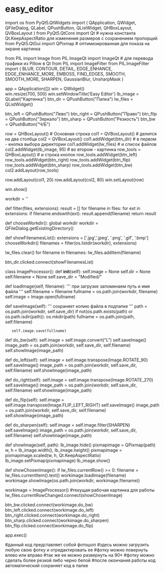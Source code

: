 # easy_editor
import os
from PyQt5.QtWidgets import (
   QApplication, QWidget,
   QFileDialog,
   QLabel, QPushButton, QListWidget,
   QHBoxLayout, QVBoxLayout
)
from PyQt5.QtCore import Qt # нужна константа Qt.KeepAspectRatio для изменения размеров с сохранением пропорций
from PyQt5.QtGui import QPixmap # оптимизированная для показа на экране картинка
 
from PIL import Image
from PIL.ImageQt import ImageQt # для перевода графики из Pillow в Qt 
from PIL import ImageFilter
from PIL.ImageFilter import (
   BLUR, CONTOUR, DETAIL, EDGE_ENHANCE, EDGE_ENHANCE_MORE,
   EMBOSS, FIND_EDGES, SMOOTH, SMOOTH_MORE, SHARPEN,
   GaussianBlur, UnsharpMask
)
 
app = QApplication([])
win = QWidget()       
win.resize(700, 500) 
win.setWindowTitle('Easy Editor')
lb_image = QLabel("Картинка")
btn_dir = QPushButton("Папка")
lw_files = QListWidget()
 
btn_left = QPushButton("Лево")
btn_right = QPushButton("Право")
btn_flip = QPushButton("Зеркало")
btn_sharp = QPushButton("Резкость")
btn_bw = QPushButton("Ч/Б")
 
row = QHBoxLayout()          # Основная строка
col1 = QVBoxLayout()         # делится на два столбца
col2 = QVBoxLayout()
col1.addWidget(btn_dir)      # в первом - кнопка выбора директории
col1.addWidget(lw_files)     # и список файлов
col2.addWidget(lb_image, 95) # вo втором - картинка
row_tools = QHBoxLayout()    # и строка кнопок
row_tools.addWidget(btn_left)
row_tools.addWidget(btn_right)
row_tools.addWidget(btn_flip)
row_tools.addWidget(btn_sharp)
row_tools.addWidget(btn_bw)
col2.addLayout(row_tools)
 
row.addLayout(col1, 20)
row.addLayout(col2, 80)
win.setLayout(row)
 
win.show()
 
workdir = ''
 
def filter(files, extensions):
   result = []
   for filename in files:
       for ext in extensions:
           if filename.endswith(ext):
               result.append(filename)
   return result
 
def chooseWorkdir():
   global workdir
   workdir = QFileDialog.getExistingDirectory()
 
def showFilenamesList():
   extensions = ['.jpg','.jpeg', '.png', '.gif', '.bmp']
   chooseWorkdir()
   filenames = filter(os.listdir(workdir), extensions)
 
   lw_files.clear()
   for filename in filenames:
       lw_files.addItem(filename)
 
btn_dir.clicked.connect(showFilenamesList)
 
class ImageProcessor():
   def __init__(self):
       self.image = None
       self.dir = None
       self.filename = None
       self.save_dir = "Modified/"
 
   def loadImage(self, filename):
       ''' при загрузке запоминаем путь и имя файла '''
       self.filename = filename
       fullname = os.path.join(workdir, filename)
       self.image = Image.open(fullname)
 
   def saveImage(self):
       ''' сохраняет копию файла в подпапке '''
       path = os.path.join(workdir, self.save_dir)
       if not(os.path.exists(path) or os.path.isdir(path)):
           os.mkdir(path)
       fullname = os.path.join(path, self.filename)
 
       self.image.save(fullname)
 
   def do_bw(self):
       self.image = self.image.convert("L")
       self.saveImage()
       image_path = os.path.join(workdir, self.save_dir, self.filename)
       self.showImage(image_path)
 
   def do_left(self):
       self.image = self.image.transpose(Image.ROTATE_90)
       self.saveImage()
       image_path = os.path.join(workdir, self.save_dir, self.filename)
       self.showImage(image_path)
 
   def do_right(self):
       self.image = self.image.transpose(Image.ROTATE_270)
       self.saveImage()
       image_path = os.path.join(workdir, self.save_dir, self.filename)
       self.showImage(image_path)
 
   def do_flip(self):
       self.image = self.image.transpose(Image.FLIP_LEFT_RIGHT)
       self.saveImage()
       image_path = os.path.join(workdir, self.save_dir, self.filename)
       self.showImage(image_path)
 
   def do_sharpen(self):
       self.image = self.image.filter(SHARPEN)
       self.saveImage()
       image_path = os.path.join(workdir, self.save_dir, self.filename)
       self.showImage(image_path)
 
   def showImage(self, path):
       lb_image.hide()
       pixmapimage = QPixmap(path)
       w, h = lb_image.width(), lb_image.height()
       pixmapimage = pixmapimage.scaled(w, h, Qt.KeepAspectRatio)
       lb_image.setPixmap(pixmapimage)
       lb_image.show()
 
def showChosenImage():
   if lw_files.currentRow() >= 0:
       filename = lw_files.currentItem().text()
       workimage.loadImage(filename)
       workimage.showImage(os.path.join(workdir, workimage.filename))
 
workimage = ImageProcessor() #текущая рабочая картинка для работы
lw_files.currentRowChanged.connect(showChosenImage)
 
btn_bw.clicked.connect(workimage.do_bw)
btn_left.clicked.connect(workimage.do_left)
btn_right.clicked.connect(workimage.do_right)
btn_sharp.clicked.connect(workimage.do_sharpen)
btn_flip.clicked.connect(workimage.do_flip)
 
app.exec()

#данный код представляет собой фотошоп
#здесь можно загрузить любую свою фотку и отредактировать ее
#фотку можно повернуть влево или вправо
#так же ее можно развернуть на 90*
#фотку можно сделать более резкой либо черно белой
#после окончания работы код автоматический сохраняет код в папке
